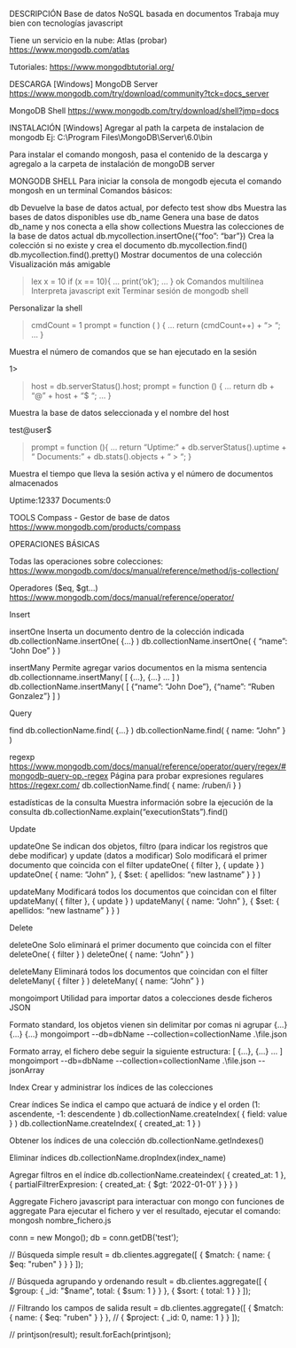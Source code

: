 DESCRIPCIÓN
Base de datos NoSQL basada en documentos
Trabaja muy bien con tecnologías javascript

Tiene un servicio en la nube: Atlas (probar)
https://www.mongodb.com/atlas

Tutoriales:
https://www.mongodbtutorial.org/



DESCARGA 
[Windows]
MongoDB Server
https://www.mongodb.com/try/download/community?tck=docs_server

MongoDB Shell
https://www.mongodb.com/try/download/shell?jmp=docs


INSTALACIÓN
[Windows]
Agregar al path la carpeta de instalacion de mongodb
Ej: C:\Program Files\MongoDB\Server\6.0\bin

Para instalar el comando mongosh, pasa el contenido de la descarga y agregalo a la carpeta de instalación de mongoDB server

MONGODB SHELL
Para iniciar la consola de mongodb ejecuta el comando mongosh en un terminal
Comandos básicos:

db
Devuelve la base de datos actual, por defecto test
show dbs
Muestra las bases de datos disponibles
use db_name
Genera una base de datos db_name y nos conecta a ella
show collections
Muestra las colecciones de la base de datos actual
db.mycollection.insertOne({“foo”: “bar”})
Crea la colección si no existe y crea el documento
db.mycollection.find()
db.mycollection.find().pretty()
Mostrar documentos de una colección
Visualización más amigable
> lex x = 10
> if (x == 10){
… print(‘ok’);
… }
ok
Comandos multilínea 
Interpreta javascript
exit
Terminar sesión de mongodb shell



Personalizar la shell 

> cmdCount = 1
> prompt = function ( ) {
… return (cmdCount++) + “> “;
… }


Muestra el número de comandos que se han ejecutado en la sesión

1> 
> host = db.serverStatus().host;
> prompt = function () {
… return db + “@” + host + “$ “;
… }


Muestra la base de datos seleccionada y el nombre del host

test@user$ 
> prompt = function (){
… return “Uptime:“ + db.serverStatus().uptime + “ Documents:” + db.stats().objects + “ > “;
}


Muestra el tiempo que lleva la sesión activa y el número de documentos almacenados

Uptime:12337 Documents:0





TOOLS
Compass - Gestor de base de datos
https://www.mongodb.com/products/compass



OPERACIONES BÁSICAS

Todas las operaciones sobre colecciones:
https://www.mongodb.com/docs/manual/reference/method/js-collection/

Operadores ($eq, $gt…)
https://www.mongodb.com/docs/manual/reference/operator/


Insert 

insertOne
Inserta un documento dentro de la colección indicada
db.collectionName.insertOne( {...} )
db.collectionName.insertOne( { “name”: “John Doe” } )

insertMany
Permite agregar varios documentos en la misma sentencia
db.collectionname.insertMany( [ {...}, {...} … ] )
db.collectionName.insertMany( [ {“name”: “John Doe”}, {“name”: “Ruben Gonzalez”} ] )


Query

find
db.collectionName.find( {...} )
db.collectionName.find( { name: “John” } )

regexp
https://www.mongodb.com/docs/manual/reference/operator/query/regex/#mongodb-query-op.-regex
Página para probar expresiones regulares
https://regexr.com/
db.collectionName.find( { name: /ruben/i } )

estadísticas de la consulta
Muestra información sobre la ejecución de la consulta 
db.collectionName.explain(“executionStats”).find()


Update 

updateOne
Se indican dos objetos, filtro (para indicar los registros que debe modificar) y update (datos a modificar)
Solo modificará el primer documento que coincida con el filter
updateOne( { filter }, { update } )
updateOne( { name: “John” }, { $set: { apellidos: “new lastname” } } )

updateMany
Modificará todos los documentos que coincidan con el filter
updateMany( { filter }, { update } )
updateMany( { name: “John” }, { $set: { apellidos: “new lastname” } } )


Delete

deleteOne
Solo eliminará el primer documento que coincida con el filter
deleteOne( { filter } )
deleteOne( { name: “John” } )

deleteMany
Eliminará todos los documentos que coincidan con el filter
deleteMany( { filter } )
deleteMany( { name: “John” } )




mongoimport 
Utilidad para importar datos a colecciones desde ficheros JSON

Formato standard, los objetos vienen sin delimitar por comas ni agrupar
{...} {...} {...}
mongoimport --db=dbName --collection=collectionName .\file.json


Formato array, el fichero debe seguir la siguiente estructura:
[ {...}, {...} … ]
mongoimport --db=dbName --collection=collectionName .\file.json --jsonArray


Index
Crear y administrar los índices de las colecciones

Crear índices
Se indica el campo que actuará de índice y el orden (1: ascendente, -1: descendente )
db.collectionName.createIndex( { field: value } )
db.collectionName.createIndex( { created_at: 1 } )

Obtener los índices de una colección
db.collectionName.getIndexes()

Eliminar índices 
db.collectionName.dropIndex(index_name)

Agregar filtros en el índice
db.collectionName.createindex(
  { created_at: 1 },
  { partialFiltrerExpresion: { created_at: { $gt: ‘2022-01-01’ } } }
)


Aggregate
Fichero javascript para interactuar con mongo con funciones de aggregate
Para ejecutar el fichero y ver el resultado, ejecutar el comando:
mongosh nombre_fichero.js

conn = new Mongo();
db = conn.getDB('test');


// Búsqueda simple
result = db.clientes.aggregate([
  { $match: { name: { $eq: "ruben" } } }
]);


// Búsqueda agrupando y ordenando
result = db.clientes.aggregate([
  { $group: { _id: "$name", total: { $sum: 1 } } },
  { $sort: { total: 1 } }
]);


// Filtrando los campos de salida
result = db.clientes.aggregate([
  { $match: { name: { $eq: "ruben" } } },
  // { $project: { _id: 0, name: 1 } }
]);


// printjson(result);
result.forEach(printjson);
